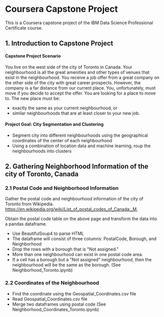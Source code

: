 # Coursera Capstone Project

This is a Coursera capstone project of the IBM Data Science Professional Certificate course.

## 1. Introduction to Capstone Project
#### Capstone Project Scenario
You live on the west side of the city of Toronto in Canada. Your neighbourhood is all the great amenities and other types of venues that exist in the neighbourhood. You receive a job offer from a great company on the other side of the city with great career prospects. However, the company is a far distance from our current place. You, unfortunately, must move if you decide to accept the offer. You are looking for a place to move to.
The new place must be:
- exactly the same as your current neighbourhood, or
- similar neighbourhoods that are at least closer to your new job.

#### Project Goal: City Segmentation and Clustering
- Segment city into different neighbourhoods using the geographical coordinates of the center of each neighbourhood
- Using a combination of location data and machine learning, roup the neighbourhoods into clusters

## 2. Gathering Neighborhood Information of the city of Toronto, Canada
### 2.1 Postal Code and Neighborhood Information
Gather the postal code and neighbourhood information of the city of Toronto from Wikipedia.
https://en.wikipedia.org/wiki/List_of_postal_codes_of_Canada:_M, 

Obtain the postal code table on the above page and transform the data into a pandas dataframe.
- Use BeautifulSoup4 to parse HTML
- The dataframe will consist of three columns: PostalCode, Borough, and Neighborhood
- Drop the rows with a borough that is "Not assigned."
- More than one neighbourhood can exist in one postal code area.
- If a cell has a borough but a "Not assigned" neighbourhood, then the neighbourhood will be the same as the borough.
(See Neighborhood_Toronto.ipynb)

### 2.2 Coordinates of the Neighbourhood
- Find the coordinate using the Geospatial_Coordinates.csv file
- Read Geospatial_Coordinates.csv file
- Merge two dataframes using postal code
(See Neighborhood_Coordinates_Toronto.ipynb)
